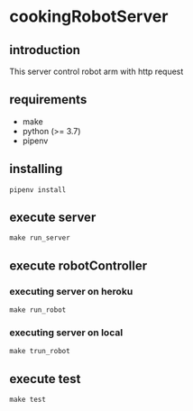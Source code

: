 # cookingRobotServer
## introduction
This server control robot arm with http request

## requirements
 - make
 - python (>= 3.7)
 - pipenv
## installing
 ```
 pipenv install
 ```
## execute server
 ```
 make run_server
 ```

## execute robotController
### executing server on heroku
 ```
 make run_robot
 ```
### executing server on local
```
make trun_robot
```
## execute test
 ```
 make test
 ```
